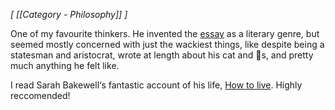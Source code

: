 *[ [[Category  - Philosophy]] ]*

One of my favourite thinkers. He invented the [essay](https://en.wikipedia.org/wiki/Michel_de_Montaigne) as a literary genre, but seemed mostly concerned with just the wackiest things, like despite being a statesman and aristocrat, wrote at length about his cat and 🍆s, and pretty much anything he felt like. 

I read Sarah Bakewell‘s fantastic account of his life, [How to live](https://www.goodreads.com/book/show/7624457-how-to-live?ac=1&from_search=true&qid=QiLUHWFkgd&rank=1). Highly reccomended!